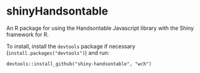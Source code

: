 shinyHandsontable
===============

An R package for using the Handsontable Javascript library with the Shiny framework for R.

To install, install the `devtools` package if necessary (`install.packages("devtools")`) and run:

```
devtools::install_github("shiny-handsontable", "wch")
```
